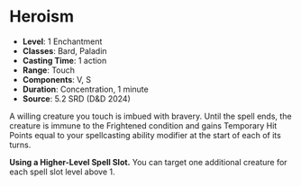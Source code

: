 # Heroism

- **Level**: 1 Enchantment
- **Classes**: Bard, Paladin
- **Casting Time**: 1 action
- **Range**: Touch
- **Components**: V, S
- **Duration**: Concentration, 1 minute
- **Source**: 5.2 SRD (D&D 2024)

A willing creature you touch is imbued with bravery. Until the spell ends, the creature is immune to the Frightened condition and gains Temporary Hit Points equal to your spellcasting ability modifier at the start of each of its turns.

**Using a Higher-Level Spell Slot.** You can target one additional creature for each spell slot level above 1.
